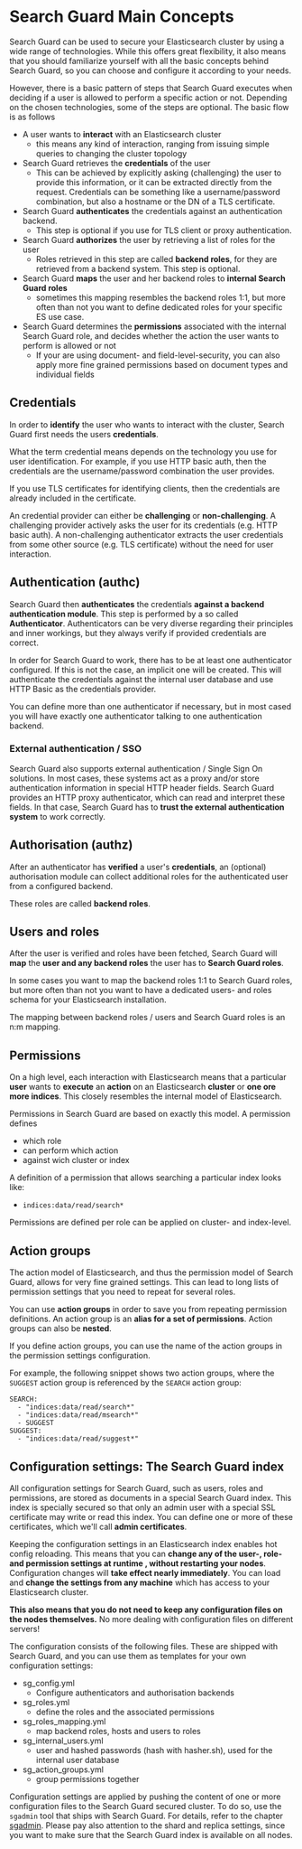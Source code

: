 <!---
Copryight 2016 floragunn GmbH
-->

# Search Guard Main Concepts

Search Guard can be used to secure your Elasticsearch cluster by using a wide range of technologies. While this offers great flexibility, it also means that you should familiarize yourself with all the basic concepts behind Search Guard, so you can choose and configure it according to your needs.

However, there is a basic pattern of steps that Search Guard executes when deciding if a user is allowed to perform a specific action or not. Depending on the chosen technologies, some of the steps are optional. The basic flow is as follows

* A user wants to **interact** with an Elasticsearch cluster
  * this means any kind of interaction, ranging from issuing simple queries to changing the cluster topology
* Search Guard retrieves the **credentials** of the user
  * This can be achieved by explicitly asking (challenging) the user to provide this information, or it can be extracted directly from the request. Credentials can be something like a username/password combination, but also a hostname or the DN of a TLS certificate.
* Search Guard **authenticates** the credentials against an authentication backend.
  * This step is optional if you use for TLS client or proxy authentication.
* Search Guard **authorizes** the user by retrieving a list of roles for the user
  * Roles retrieved in this step are called **backend roles**, for they are retrieved from a backend system. This step is optional.
* Search Guard **maps** the user and her backend roles to **internal Search Guard roles**
  * sometimes this mapping resembles the backend roles 1:1, but more often than not you want to define dedicated roles for your specific ES use case.
* Search Guard determines the **permissions** associated with the internal Search Guard role, and decides whether the action the user wants to perform is allowed or not
  * If your are using document- and field-level-security, you can also apply more fine grained permissions based on document types and individual fields

## Credentials

In order to **identify** the user who wants to interact with the cluster, Search Guard first needs the users **credentials**.

What the term credential means depends on the technology you use for user identification. For example, if you use HTTP basic auth, then the credentials are the username/password combination the user provides.

If you use TLS certificates for identifying clients, then the credentials are already included in the certificate.

An credential provider can either be **challenging** or **non-challenging**. A challenging provider actively asks the user for its credentials (e.g. HTTP basic auth). A non-challenging authenticator extracts the user credentials from some other source (e.g. TLS certificate) without the need for user interaction.

## Authentication (authc)

Search Guard then **authenticates** the credentials **against a backend authentication module**. This step is performed by a so called **Authenticator**. Authenticators can be very diverse regarding their principles and inner workings, but they always verify if provided credentials are correct.

In order for Search Guard to work, there has to be at least one authenticator configured. If this is not the case, an implicit one will be created. This will authenticate the credentials against the internal user database and use HTTP Basic as the credentials provider.

You can define more than one authenticator if necessary, but in most cased you will have exactly one authenticator talking to one authentication backend.

### External authentication / SSO

Search Guard also supports external authentication / Single Sign On solutions. In most cases, these systems act as a proxy and/or store authentication information in special HTTP header fields. Search Guard provides an HTTP proxy authenticator, which can read and interpret these fields. In that case, Search Guard has to **trust the external authentication system** to work correctly.

## Authorisation (authz)

After an authenticator has **verified** a user's **credentials**, an (optional) authorisation module can collect additional roles for the authenticated user from a configured backend.

These roles are called **backend roles**.

## Users and roles

After the user is verified and roles have been fetched, Search Guard will **map** the **user and any backend roles** the user has to **Search Guard roles**.

In some cases you want to map the backend roles 1:1 to Search Guard roles, but more often than not you want to have a dedicated users- and roles schema for your Elasticsearch installation.

The mapping between backend roles / users and Search Guard roles is an n:m mapping.

## Permissions

On a high level, each interaction with Elasticsearch means that a particular **user** wants to **execute** an **action** on an Elasticsearch **cluster** or **one ore more indices**. This closely resembles the internal model of Elasticsearch.

Permissions in Search Guard are based on exactly this model. A permission defines

* which role
* can perform which action
* against wich cluster or index

A definition of a permission that allows searching a particular index looks like:

* `indices:data/read/search*`

Permissions are defined per role can be applied on cluster- and index-level.

## Action groups

The action model of Elasticsearch, and thus the permission model of Search Guard, allows for very fine grained settings. This can lead to long lists of permission settings that you need to repeat for several roles.

You can use **action groups** in order to save you from repeating permission definitions. An action group is an **alias for a set of permissions**. Action groups can also be **nested**.

If you define action groups, you can use the name of the action groups in the permission settings configuration.

For example, the following snippet shows two action groups, where the `SUGGEST` action group is referenced by the `SEARCH` action group:

```
SEARCH:
  - "indices:data/read/search*"
  - "indices:data/read/msearch*"
  - SUGGEST
SUGGEST:
  - "indices:data/read/suggest*"
```

## Configuration settings: The Search Guard index

All configuration settings for Search Guard, such as users, roles and permissions, are stored as documents in a special Search Guard index. This index is specially secured so that only an admin user with a special SSL certificate may write or read this index. You can define one or more of these certificates, which we'll call **admin certificates**.

Keeping the configuration settings in an Elasticsearch index enables hot config reloading. This means that you can **change any of the user-, role- and permission settings at runtime , without restarting your nodes**. Configuration changes will **take effect nearly immediately**. You can load and **change the settings from any machine** which has access to your Elasticsearch cluster.

**This also means that you do not need to keep any configuration files on the nodes themselves.** No more dealing with configuration files on different servers!

The configuration consists of the following files. These are shipped with Search Guard, and you can use them as templates for your own configuration settings:

* sg\_config.yml
  * Configure authenticators and authorisation backends
* sg\_roles.yml
  * define the roles and the associated permissions
* sg\_roles\_mapping.yml
  * map backend roles, hosts and users to roles
* sg\_internal\_users.yml
  * user and hashed passwords (hash with hasher.sh), used for the internal user database
* sg\_action\_groups.yml
  * group permissions together

Configuration settings are applied by pushing the content of one or more configuration files to the Search Guard secured cluster. To do so, use the `sgadmin` tool that ships with Search Guard. For details, refer to the chapter [sgadmin](sgadmin.md). Please pay also attention to the shard and replica settings, since you want to make sure that the Search Guard index is available on all nodes.

